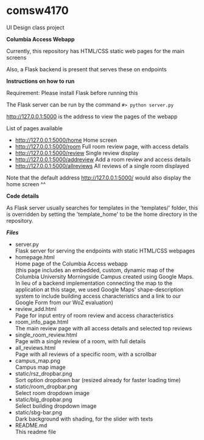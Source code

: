 # comsw4170
UI Design class project

**Columbia Access Webapp**

Currently, this repository has HTML/CSS static web pages for the main screens

Also, a Flask backend is present that serves these on endpoints

**Instructions on how to run**

Requirement: Please install Flask before running this

The Flask server can be run by the command `#> python server.py`

http://127.0.0.1:5000 is the address to view the pages of the webapp

List of pages available
 
 - http://127.0.0.1:5000/home Home screen
 - http://127.0.0.1:5000/room Full room review page, with access details
 - http://127.0.0.1:5000/review Single review display
 - http://127.0.0.1:5000/addreview Add a room review and access details
 - http://127.0.0.1:5000/allreviews All reviews of a single room displayed

Note that the default address http://127.0.0.1:5000/ would also display the home screen ^^

**Code details** 

As Flask server usually searches for templates in the 'templates/' folder, this is overridden by
setting the 'template_home' to be the home directory in the repository.

***Files***

- server.py  
  Flask server for serving the endpoints with static HTML/CSS webpages
- homepage.html  
  Home page of the Columbia Access webapp  
  (this page includes an embedded, custom, dynamic map of the Columbia University Morningside Campus created using Google Maps. In lieu of a backend implementation connecting the map to the application at this stage, we used Google Maps' shape-description system to include building access characteristics and a link to our Google Form from our WoZ evaluation)
- review_add.html  
  Page for input entry of room review and access characteristics
- room_info_page.html  
  The main review page with all access details and selected top reviews
- single_room_review.html  
  Page with a single review of a room, with full details
- all_reviews.html  
  Page with all reviews of a specific room, with a scrollbar
- campus_map.png  
  Campus map image
- static/rsz_dropbar.png  
  Sort option dropdown bar (resized already for faster loading time)
- static/room_dropbar.png  
  Select room dropdown image  
- static/blg_dropbar.png  
  Select building dropdown image
- static/sbg-bar.png  
  Dark background with shading, for the slider with texts
- README.md  
  This readme file
